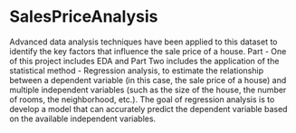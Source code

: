 # SalesPriceAnalysis

Advanced data analysis techniques have been applied to this dataset to identify the key factors that influence the sale price of a house. 
Part - One of this project includes EDA and Part Two includes the application of the statistical method  - Regression analysis, 
to estimate the relationship between a dependent variable (in this case, the sale price of a house) and 
multiple independent variables (such as the size of the house, the number of rooms, the neighborhood, etc.).
The goal of regression analysis is to develop a model that can accurately predict the dependent variable based on the available independent variables.
